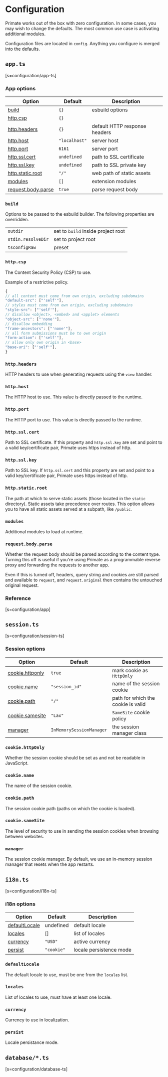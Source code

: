 # Configuration

Primate works out of the box with zero configuration. In some cases, you may
wish to change the defaults. The most common use case is activating additional
modules.

Configuration files are located in `config`. Anything you configure is merged
into the defaults.

## `app.ts`
[s=configuration/app-ts]

### App options

|Option|Default|Description|
|-|-|-|
|[build](#build)|`{}`|esbuild options|
|[http.csp](#http-csp)|`{}`|
|[http.headers](#http-headers)|`{}`|default HTTP response headers|
|[http.host](#http-host)|`"localhost"`|server host|
|[http.port](#http-port)|`6161`|server port|
|[http.ssl.cert](#http-ssl-cert)|`undefined`|path to SSL certificate|
|[http.ssl.key](#http-ssl-key)|`undefined`|path to SSL private key|
|[http.static.root](#http-static-root)|`"/"`|web path of static assets|
|[modules](#modules)|`[]`|extension modules|
|[request.body.parse](#request-body-parse)|`true`|parse request body|

### `build`

Options to be passed to the esbuild builder. The following properties are
overridden.

| | |
|-|-|
|`outdir`|set to `build` inside project root|
|`stdin.resolveDir`|set to project root|
|`tsconfigRaw`|preset|

### `http.csp`
The Content Security Policy (CSP) to use.

Example of a restrictive policy.

```js
{
// all content must come from own origin, excluding subdomains
"default-src": ["'self'"],
// styles must come from own origin, excluding subdomains
"style-src": ["'self'"],
// disallow <object>, <embed> and <applet> elements
"object-src": ["'none'"],
// disallow embedding
"frame-ancestors": ["'none'"],
// all form submissions must be to own origin
"form-action": ["'self'"],
// allow only own origin in <base>
"base-uri": ["'self'"],
}

```
### `http.headers`
HTTP headers to use when generating requests using the `view` handler.

### `http.host`
The HTTP host to use. This value is directly passed to the runtime.

### `http.port`
The HTTP port to use. This value is directly passed to the runtime.

### `http.ssl.cert`
Path to SSL certificate. If this property and `http.ssl.key` are set and
point to a valid key/certificate pair, Primate uses https instead of http.

### `http.ssl.key`
Path to SSL key. If `http.ssl.cert` and this property are set and point to a
valid key/certificate pair, Primate uses https instead of http.

### `http.static.root`
The path at which to serve static assets (those located in the `static`
directory). Static assets take precedence over routes. This option allows you
to have all static assets served at a subpath, like `/public`.

### `modules`
Additional modules to load at runtime.

### `request.body.parse`
Whether the request body should be parsed according to the content type.
Turning this off is useful if you're using Primate as a programmable reverse
proxy and forwarding the requests to another app.

Even if this is turned off, headers, query string and cookies are still parsed
and available to `request`, and `request.original` then contains the untouched
original request.

### Reference
[s=configuration/app]

## `session.ts`

[s=configuration/session-ts]

### Session options

|Option|Default|Description|
|-|-|-|
|[cookie.httponly](#cookie-http-only)|`true`|mark cookie as `HttpOnly`|
|[cookie.name](#cookie-name)|`"session_id"`|name of the session cookie|
|[cookie.path](#cookie-path)|`"/"`|path for which the cookie is valid|
|[cookie.samesite](#cookie-samesite)|`"Lax"`|`SameSite` cookie policy|
|[manager](#manager)|`InMemorySessionManager`|the session manager class|

### `cookie.httpOnly`
Whether the session cookie should be set as and not be readable in JavaScript.

### `cookie.name`
The name of the session cookie.

### `cookie.path`
The session cookie path (paths on which the cookie is loaded).

### `cookie.sameSite`
The level of security to use in sending the session cookies when browsing
between websites.

### `manager`
The session cookie manager. By default, we use an in-memory session manager
that resets when the app restarts.

## `i18n.ts`

[s=configuration/i18n-ts]

### i18n options

|Option|Default|Description|
|-|-|-|
|[defaultLocale](#default-locale)|undefined|default locale|
|[locales](#locales)|[]|list of locales|
|[currency](#currency)|`"USD"`|active currency|
|[persist](#persist)|`"cookie"`|locale persistence mode|

### `defaultLocale`

The default locale to use, must be one from the `locales` list.

### `locales`

List of locales to use, must have at least one locale.

### `currency`

Currency to use in localization.

### `persist`

Locale persistance mode.

## `database/*.ts`

[s=configuration/database-ts]
